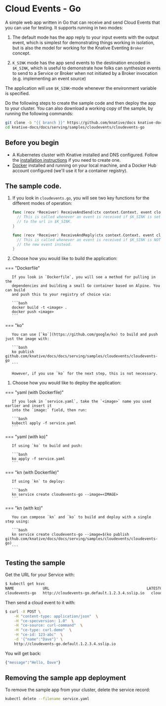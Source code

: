 # Cloud Events - Go

A simple web app written in Go that can receive and send Cloud Events that you
can use for testing. It supports running in two modes:

1. The default mode has the app reply to your input events with the output
   event, which is simplest for demonstrating things working in isolation, but
   is also the model for working for the Knative Eventing `Broker` concept.

2. `K_SINK` mode has the app send events to the destination encoded in
   `$K_SINK`, which is useful to demonstrate how folks can synthesize events to
   send to a Service or Broker when not initiated by a Broker invocation (e.g.
   implementing an event source)

The application will use `$K_SINK`-mode whenever the environment variable is
specified.

Do the following steps to create the sample code and then deploy the app to your
cluster. You can also download a working copy of the sample, by running the
following commands:

```bash
git clone -b "{{ branch }}" https://github.com/knative/docs knative-docs
cd knative-docs/docs/serving/samples/cloudevents/cloudevents-go
```

## Before you begin

- A Kubernetes cluster with Knative installed and DNS configured. Follow the
  [installation instructions](../../../../install/) if you need to
  create one.
- [Docker](https://www.docker.com) installed and running on your local machine,
  and a Docker Hub account configured (we'll use it for a container registry).

## The sample code.

1. If you look in `cloudevents.go`, you will see two key functions for the
   different modes of operation:

   ```go
   func (recv *Receiver) ReceiveAndSend(ctx context.Context, event cloudevents.Event) cloudevents.Result {
     // This is called whenever an event is received if $K_SINK is set, and sends a new event
     // to the url in $K_SINK.
   }

   func (recv *Receiver) ReceiveAndReply(ctx context.Context, event cloudevents.Event)  (*cloudevents.Event, cloudevents.Result) {
     // This is called whenever an event is received if $K_SINK is NOT set, and it replies with
     // the new event instead.
   }
   ```

1. Choose how you would like to build the application:


=== "Dockerfile"

       If you look in `Dockerfile`, you will see a method for pulling in the
       dependencies and building a small Go container based on Alpine. You can build
       and push this to your registry of choice via:

       ```bash
       docker build -t <image> .
       docker push <image>
       ```


=== "ko"

       You can use [`ko`](https://github.com/google/ko) to build and push just the image with:

       ```bash
       ko publish github.com/knative/docs/docs/serving/samples/cloudevents/cloudevents-go
       ```

       However, if you use `ko` for the next step, this is not necessary.





1. Choose how you would like to deploy the application:


=== "yaml (with Dockerfile)"

       If you look in `service.yaml`, take the `<image>` name you used earlier and insert it
       into the `image:` field, then run:

       ```bash
       kubectl apply -f service.yaml
       ```


=== "yaml (with ko)"

       If using `ko` to build and push:

       ```bash
       ko apply -f service.yaml
       ```


=== "kn (with Dockerfile)"

       If using `kn` to deploy:

       ```bash
       kn service create cloudevents-go --image=<IMAGE>
       ```


=== "kn (with ko)"

       You can compose `kn` and `ko` to build and deploy with a single step using:

       ```bash
       kn service create cloudevents-go --image=$(ko publish github.com/knative/docs/docs/serving/samples/cloudevents/cloudevents-go)
       ```






## Testing the sample

Get the URL for your Service with:

```bash
$ kubectl get ksvc
NAME             URL                                            LATESTCREATED          LATESTREADY            READY   REASON
cloudevents-go   http://cloudevents-go.default.1.2.3.4.sslip.io   cloudevents-go-ss5pj   cloudevents-go-ss5pj   True
```

Then send a cloud event to it with:

```bash
$ curl -X POST \
    -H "content-type: application/json"  \
    -H "ce-specversion: 1.0"  \
    -H "ce-source: curl-command"  \
    -H "ce-type: curl.demo"  \
    -H "ce-id: 123-abc"  \
    -d '{"name":"Dave"}' \
    http://cloudevents-go.default.1.2.3.4.sslip.io
```

You will get back:

```bash
{"message":"Hello, Dave"}
```

## Removing the sample app deployment

To remove the sample app from your cluster, delete the service record:

```bash
kubectl delete --filename service.yaml
```
